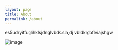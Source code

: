 ```yaml
---
layout: page
title: About
permalink: /about
---
```

es5udryitfuglihklsjdnglvbdk.sla,dj vbldkrgbflviajshgw


![image](https://i.ibb.co/0hNm38G/social-collaps.png)
